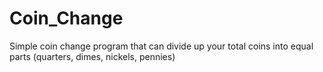 # Coin_Change
Simple coin change program that can divide up your total coins into equal parts (quarters, dimes, nickels, pennies)
